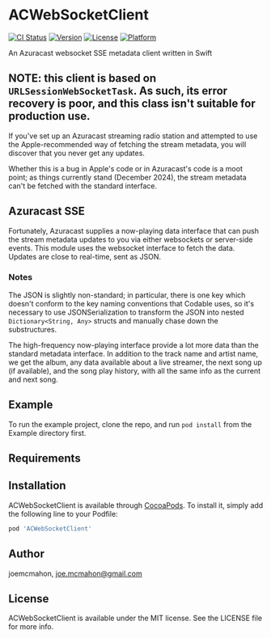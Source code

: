 # ACWebSocketClient

[![CI Status](https://img.shields.io/travis/joemcmahon/ACWebSocketClient.svg?style=flat)](https://travis-ci.org/joemcmahon/ACWebSocketClient)
[![Version](https://img.shields.io/cocoapods/v/ACWebSocketClient.svg?style=flat)](https://cocoapods.org/pods/ACWebSocketClient)
[![License](https://img.shields.io/cocoapods/l/ACWebSocketClient.svg?style=flat)](https://cocoapods.org/pods/ACWebSocketClient)
[![Platform](https://img.shields.io/cocoapods/p/ACWebSocketClient.sg?style=flat)](https://cocoapods.org/pods/ACWebSocketClient)

An Azuracast websocket SSE metadata client written in Swift

## NOTE: this client is based on `URLSessionWebSocketTask`. As such, its error recovery is poor, and this class isn't suitable for production use.

If you've set up an Azuracast streaming radio station and attempted to use
the Apple-recommended way of fetching the stream metadata, you will discover
that you never get any updates.

Whether this is a bug in Apple's code or in Azuracast's code is a moot point;
as things currently stand (December 2024), the stream metadata can't be fetched
with the standard interface.

## Azuracast SSE

Fortunately, Azuracast supplies a now-playing data interface that can
push the stream metadata updates to you via either websockets or server-side
events. This module uses the websocket interface to fetch the data. Updates are
close to real-time, sent as JSON.

### Notes

The JSON is slightly non-standard; in particular, there is one key which doesn't
conform to the key naming conventions that Codable uses, so it's necessary to
use JSONSerialization to transform the JSON into nested `Dictionary<String, Any>`
structs and manually chase down the substructures.

The high-frequency now-playing interface provide a lot more data than the standard
metadata interface. In addition to the track name and artist name, we get the
album, any data available about a live streamer, the next song up (if available),
and the song play history, with all the same info as the current and next song.

## Example

To run the example project, clone the repo, and run `pod install` from the Example directory first.

## Requirements

## Installation

ACWebSocketClient is available through [CocoaPods](https://cocoapods.org). To install
it, simply add the following line to your Podfile:

```ruby
pod 'ACWebSocketClient'
```

## Author

joemcmahon, joe.mcmahon@gmail.com

## License
ACWebSocketClient is available under the MIT license. See the LICENSE file for more info.
